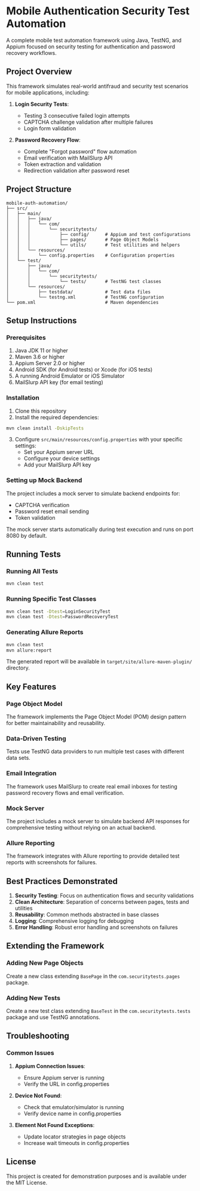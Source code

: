 # Mobile Authentication Security Test Automation

A complete mobile test automation framework using Java, TestNG, and Appium focused on security testing for authentication and password recovery workflows.

## Project Overview

This framework simulates real-world antifraud and security test scenarios for mobile applications, including:

1. **Login Security Tests**:
   - Testing 3 consecutive failed login attempts
   - CAPTCHA challenge validation after multiple failures
   - Login form validation

2. **Password Recovery Flow**:
   - Complete "Forgot password" flow automation
   - Email verification with MailSlurp API
   - Token extraction and validation
   - Redirection validation after password reset

## Project Structure

```
mobile-auth-automation/
├── src/
│   ├── main/
│   │   ├── java/
│   │   │   └── com/
│   │   │       └── securitytests/
│   │   │           ├── config/      # Appium and test configurations
│   │   │           ├── pages/       # Page Object Models
│   │   │           └── utils/       # Test utilities and helpers
│   │   └── resources/
│   │       └── config.properties    # Configuration properties
│   └── test/
│       ├── java/
│       │   └── com/
│       │       └── securitytests/
│       │           └── tests/       # TestNG test classes
│       └── resources/
│           ├── testdata/            # Test data files
│           └── testng.xml           # TestNG configuration
└── pom.xml                          # Maven dependencies
```

## Setup Instructions

### Prerequisites

1. Java JDK 11 or higher
2. Maven 3.6 or higher
3. Appium Server 2.0 or higher
4. Android SDK (for Android tests) or Xcode (for iOS tests)
5. A running Android Emulator or iOS Simulator
6. MailSlurp API key (for email testing)

### Installation

1. Clone this repository
2. Install the required dependencies:

```bash
mvn clean install -DskipTests
```

3. Configure `src/main/resources/config.properties` with your specific settings:
   - Set your Appium server URL
   - Configure your device settings
   - Add your MailSlurp API key

### Setting up Mock Backend

The project includes a mock server to simulate backend endpoints for:
- CAPTCHA verification
- Password reset email sending
- Token validation

The mock server starts automatically during test execution and runs on port 8080 by default.

## Running Tests

### Running All Tests

```bash
mvn clean test
```

### Running Specific Test Classes

```bash
mvn clean test -Dtest=LoginSecurityTest
mvn clean test -Dtest=PasswordRecoveryTest
```

### Generating Allure Reports

```bash
mvn clean test
mvn allure:report
```

The generated report will be available in `target/site/allure-maven-plugin/` directory.

## Key Features

### Page Object Model

The framework implements the Page Object Model (POM) design pattern for better maintainability and reusability.

### Data-Driven Testing

Tests use TestNG data providers to run multiple test cases with different data sets.

### Email Integration

The framework uses MailSlurp to create real email inboxes for testing password recovery flows and email verification.

### Mock Server

The project includes a mock server to simulate backend API responses for comprehensive testing without relying on an actual backend.

### Allure Reporting

The framework integrates with Allure reporting to provide detailed test reports with screenshots for failures.

## Best Practices Demonstrated

1. **Security Testing**: Focus on authentication flows and security validations
2. **Clean Architecture**: Separation of concerns between pages, tests and utilities
3. **Reusability**: Common methods abstracted in base classes
4. **Logging**: Comprehensive logging for debugging
5. **Error Handling**: Robust error handling and screenshots on failures

## Extending the Framework

### Adding New Page Objects

Create a new class extending `BasePage` in the `com.securitytests.pages` package.

### Adding New Tests

Create a new test class extending `BaseTest` in the `com.securitytests.tests` package and use TestNG annotations.

## Troubleshooting

### Common Issues

1. **Appium Connection Issues**:
   - Ensure Appium server is running
   - Verify the URL in config.properties

2. **Device Not Found**:
   - Check that emulator/simulator is running
   - Verify device name in config.properties

3. **Element Not Found Exceptions**:
   - Update locator strategies in page objects
   - Increase wait timeouts in config.properties

## License

This project is created for demonstration purposes and is available under the MIT License.
